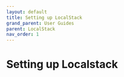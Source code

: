 ```yaml
---
layout: default
title: Setting up LocalStack
grand_parent: User Guides
parent: LocalStack
nav_order: 1
---
```


# Setting up Localstack

